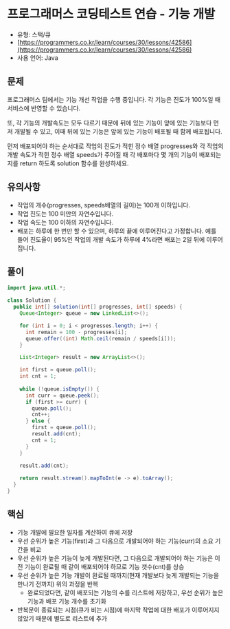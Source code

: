 # 프로그래머스 코딩테스트 연습 - 기능 개발

- 유형: 스택/큐
- [https://programmers.co.kr/learn/courses/30/lessons/42586](https://programmers.co.kr/learn/courses/30/lessons/42586)
- 사용 언어: Java


## 문제

프로그래머스 팀에서는 기능 개선 작업을 수행 중입니다. 각 기능은 진도가 100%일 때 서비스에 반영할 수 있습니다.

또, 각 기능의 개발속도는 모두 다르기 때문에 뒤에 있는 기능이 앞에 있는 기능보다 먼저 개발될 수 있고, 이때 뒤에 있는 기능은 앞에 있는 기능이 배포될 때 함께 배포됩니다.

먼저 배포되어야 하는 순서대로 작업의 진도가 적힌 정수 배열 progresses와 각 작업의 개발 속도가 적힌 정수 배열 speeds가 주어질 때 각 배포마다 몇 개의 기능이 배포되는지를 return 하도록 solution 함수를 완성하세요.


## 유의사항

- 작업의 개수(progresses, speeds배열의 길이)는 100개 이하입니다.
- 작업 진도는 100 미만의 자연수입니다.
- 작업 속도는 100 이하의 자연수입니다.
- 배포는 하루에 한 번만 할 수 있으며, 하루의 끝에 이루어진다고 가정합니다. 예를 들어 진도율이 95%인 작업의 개발 속도가 하루에 4%라면 배포는 2일 뒤에 이루어집니다.


## 풀이

```java
import java.util.*;

class Solution {
  public int[] solution(int[] progresses, int[] speeds) {
    Queue<Integer> queue = new LinkedList<>();

    for (int i = 0; i < progresses.length; i++) {
      int remain = 100 - progresses[i];
      queue.offer((int) Math.ceil(remain / speeds[i]));
    }

    List<Integer> result = new ArrayList<>();

    int first = queue.poll();
    int cnt = 1;
    
    while (!queue.isEmpty()) {
      int curr = queue.peek();
      if (first >= curr) {
        queue.poll();
        cnt++;
      } else {
        first = queue.poll();
        result.add(cnt);
        cnt = 1;
      }
    }

    result.add(cnt);
    
    return result.stream().mapToInt(e -> e).toArray();
  }
}
```

## 핵심

- 기능 개발에 필요한 일자를 계산하여 큐에 저장
- 우선 순위가 높은 기능(first)과 그 다음으로 개발되어야 하는 기능(curr)의 소요 기간을 비교
- 우선 순위가 높은 기능이 늦게 개발된다면, 그 다음으로 개발되어야 하는 기능은 이전 기능이 완료될 때 같이 배포되어야 하므로 기능 갯수(cnt)를 상승
- 우선 순위가 높은 기능 개발이 완료될 때까지(현재 개발보다 늦게 개발되는 기능을 만나기 전까지) 위의 과정을 반복
  - 완료되었다면, 같이 배포되는 기능의 수를 리스트에 저장하고, 우선 순위가 높은 기능과 배포 기능 개수를 초기화
- 반복문이 종료되는 시점(큐가 비는 시점)에 마지막 작업에 대한 배포가 이루어지지 않았기 때문에 별도로 리스트에 추가